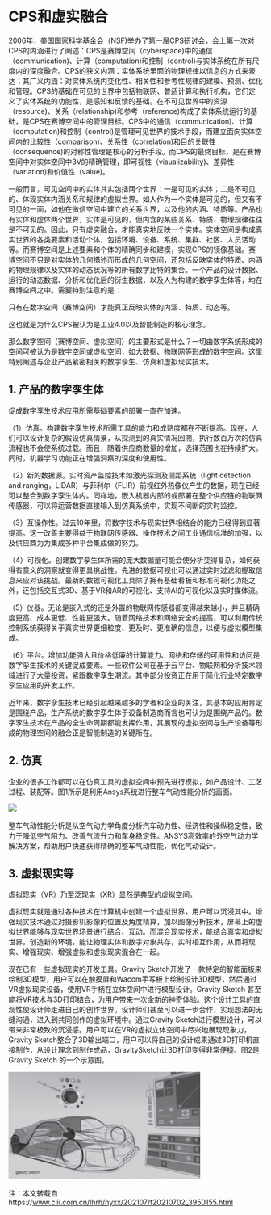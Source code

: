 <!--
title: CPS和虚实融合
subtitle: 工业软件
author: 网络
keyword: 工业软件
published: 2024-04-222
topicImg: assets/4/CPSVR.jpg
-->



# CPS和虚实融合

2006年，美国国家科学基金会（NSF)举办了第一届CPS研讨会，会上第一次对CPS的内涵进行了阐述：CPS是赛博空间（cyberspace)中的通信（communication)、计算（computation)和控制（control)与实体系统在所有尺度内的深度融合。CPS的狭义内涵：实体系统里面的物理规律以信息的方式来表达；其广义内涵：对实体系统内变化性、相关性和参考性规律的建模、预测、优化和管理。CPS的基础在可见的世界中包括物联网、普适计算和执行机构，它们定义了实体系统的功能性，是感知和反馈的基础。在不可见世界中的资源（resource)、关系（relationship)和参考（reference)构成了实体系统运行的基础，是CPS在赛博空间中的管理目标。CPS中的通信（communication)、计算（computation)和控制（control)是管理可见世界的技术手段，而建立面向实体空间内的比较性（comparison)、关系性（correlation)和目的关联性（consequence)的对称性管理是核心的分析手段。而CPS的最终目标，是在赛博空间中对实体空间中3V的精确管理，即可视性（visualizability)、差异性（variation)和价值性（value)。
 
一般而言，可见空间中的实体其实包括两个世界：一是可见的实体；二是不可见的、体现实体内涵关系和规律的虚拟世界。如人作为一个实体是可见的，但又有不可见的一面，如他在微信空间中建立的关系世界，以及他的内涵、特质等。产品也有实体和虚体两个世界，实体是可见的，但内含的某些关系、特质、物理规律往往是不可见的。因此，只有虚实融合，才能真实地反映一个实体。实体空间是构成真实世界的各类要素和活动个体，包括环境、设备、系统、集群、社区、人员活动等。而赛博空间是上述要素和个体的精确同步和建模，实现CPS的镜像基础。赛博空间不只是对实体的几何描述而形成的几何空间，还包括反映实体的特质、内涵的物理规律以及实体的动态状况等的所有数字比特的集合。一个产品的设计数据、运行的动态数据、分析和优化后的衍生数据，以及人为构建的数字孪生体等，均在赛博空间之中。需要特别注意的是：
 
只有在数字空间（赛博空间）才能真正反映实体的内涵、特质、动态等。
 
这也就是为什么CPS被认为是工业4.0以及智能制造的核心理念。
 
那么数字空间（赛博空间、虚拟空间）的主要形式是什么？一切由数字系统形成的空间可被认为是数字空间或虚拟空间，如大数据、物联网等形成的数字空间。这里特别阐述与企业产品紧密相关的数字孪生、仿真和虚拟现实技术。
 
 
## 1. 产品的数字孪生体
 
 
促成数字孪生技术应用所需基础要素的部署一直在加速。
 
（1）仿真。构建数字孪生技术所需工具的能力和成熟度都在不断提高。现在，人们可以设计复杂的假设仿真情景，从探测到的真实情况回溯，执行数百万次的仿真流程也不会使系统过载。而且，随着供应商数量的增加，选择范围也在持续扩大。同时，机器学习功能正在增强洞察的深度和使用性。
 
（2）新的数据源。实时资产监控技术如激光探测及测距系统（light detection and ranging，LIDAR）与菲利尔（FLIR）前视红外热像仪产生的数据，现在已经可以整合到数字孪生体内。同样地，嵌入机器内部的或部署在整个供应链的物联网传感器，可以将运营数据直接输入到仿真系统中，实现不间断的实时监控。
 
（3）互操作性。过去10年里，将数字技术与现实世界相结合的能力已经得到显著提高。这一改善主要得益于物联网传感器、操作技术之间工业通信标准的加强，以及供应商为为集成多种平台集成做的努力。
 
（4）可视化。创建数字孪生体所需的庞大数据量可能会使分析变得复杂，如何获得有意义的洞察就变得更具挑战性。先进的数据可视化可以通过实时过滤和提取信息来应对该挑战。最新的数据可视化工具除了拥有基础看板和标准可视化功能之外，还包括交互式3D、基于VR和AR的可视化、支持AI的可视化以及实时媒体流。
 
（5）仪器。无论是嵌入式的还是外置的物联网传感器都变得越来越小，并且精确度更高、成本更低、性能更强大。随着网络技术和网络安全的提高，可以利用传统控制系统获得关于真实世界更细粒度、更及时、更准确的信息，以便与虚拟模型集成。
 
（6）平台。增加功能强大且价格低廉的计算能力、网络和存储的可用性和访问是数字孪生技术的关键促成要素。一些软件公司在基于云平台、物联网和分析技术领域进行了大量投资，紧跟数字孪生潮流。其中部分投资正在用于简化行业特定数字孪生应用的开发工作。
 
近年来，数字孪生技术已经引起越来越多的学者和企业的关注，其基本的应用肯定是围绕产品，生产系统的数字孪生体于设备制造商而言也可认为是围绕产品的。数字孪生技术在产品的全生命周期都能发挥作用，其展现的虚拟空间与生产设备等形成的物理空间的融合正是智能制造的关键所在。
 
 
## 2. 仿真
 
 
企业的很多工作都可以在仿真工具的虚拟空间中预先进行模拟，如产品设计、工艺过程、装配等。图1所示是利用Ansys系统进行整车气动性能分析的画面。
 
 
![](assets/4/CPSVR1.png)
 
整车气动性能分析是从空气动力学角度分析汽车动力性、经济性和操纵稳定性，致力于降低空气阻力、改善气流升力和车身稳定性。ANSYS高效率的外空气动力学解决方案，帮助用户快速获得精确的整车气动性能，优化气动设计。
 
 
## 3. 虚拟现实等
 
 
虚拟现实（VR）乃至泛现实（XR）显然是典型的虚拟空间。
 
虚拟现实就是通过各种技术在计算机中创建一个虚拟世界，用户可以沉浸其中。增强现实技术通过对摄影机影像的位置及角度精算，加以图像分析技术，屏幕上的虚拟世界能够与现实世界场景进行结合、互动。而混合现实技术，能结合真实和虚拟世界，创造新的环境，能让物理实体和数字对象共存，实时相互作用，从而将现实、增强现实、增强虚拟和虚拟现实混合在一起。
 
现在已有一些虚拟现实的开发工具。Gravity Sketch开发了一款特定的智能面板来绘制3D模型，用户可以在触摸屏和Wacom手写板上绘制设计3D模型，然后通过VR虚拟现实设备，使用VR手柄在立体空间中进行模型设计。Gravity Sketch 甚至能将VR技术与3D打印结合，为用户带来一次全新的神奇体验。这个设计工具的直观性使设计师走进自己的创作世界。设计师们甚至可以进一步合作，实现想法的无缝沟通，进入到共同创作的虚拟环境中。通过Gravity Sketch进行模型设计，可以带来非常极致的沉浸感。用户可以在VR的虚拟立体空间中尽兴地展现现象力，Gravity Sketch整合了3D输出端口，用户可以将自己的设计成果通过3D打印机直接制作，从设计理念到制作成品，GravitySketch让3D打印变得非常便捷。图2是Gravity Sketch 的一个示意图。
 
 
![](CPSVR2.png)


注：本文转载自https://www.clii.com.cn/lhrh/hyxx/202107/t20210702_3950155.html
